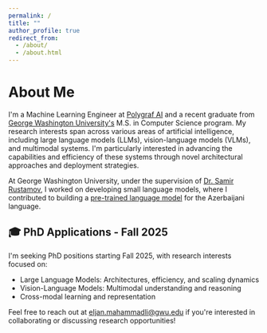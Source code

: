 ```yaml
---
permalink: /
title: ""
author_profile: true
redirect_from: 
  - /about/
  - /about.html
---
```

# About Me

I'm a Machine Learning Engineer at [Polygraf AI](https://polygraf.ai) and a recent graduate from [George Washington University's](https://www.gwu.edu) M.S. in Computer Science program. My research interests span across various areas of artificial intelligence, including large language models (LLMs), vision-language models (VLMs), and multimodal systems. I'm particularly interested in advancing the capabilities and efficiency of these systems through novel architectural approaches and deployment strategies.

At George Washington University, under the supervision of [Dr. Samir Rustamov](https://scholar.google.com/citations?user=QnvLW9cAAAAJ&hl=en), I worked on developing small language models, where I contributed to building a [pre-trained language model](https://huggingface.co/eljanmahammadli/AzLlama-152M) for the Azerbaijani language. 

## 🎓 PhD Applications - Fall 2025
I'm seeking PhD positions starting Fall 2025, with research interests focused on:
- Large Language Models: Architectures, efficiency, and scaling dynamics
- Vision-Language Models: Multimodal understanding and reasoning  
- Cross-modal learning and representation

Feel free to reach out at [eljan.mahammadli@gwu.edu](mailto:eljan.mahammadli@gwu.edu) if you're interested in collaborating or discussing research opportunities!
